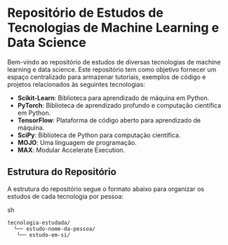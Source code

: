 # Repositório de Estudos de Tecnologias de Machine Learning e Data Science

Bem-vindo ao repositório de estudos de diversas tecnologias de machine learning e data science. Este repositório tem como objetivo fornecer um espaço centralizado para armazenar tutoriais, exemplos de código e projetos relacionados às seguintes tecnologias:

- **Scikit-Learn**: Biblioteca para aprendizado de máquina em Python.
- **PyTorch**: Biblioteca de aprendizado profundo e computação científica em Python.
- **TensorFlow**: Plataforma de código aberto para aprendizado de máquina.
- **SciPy**: Biblioteca de Python para computação científica.
- **MOJO**: Uma linguagem de programação.
- **MAX**: Modular Accelerate Execution.

## Estrutura do Repositório

A estrutura do repositório segue o formato abaixo para organizar os estudos de cada tecnologia por pessoa:

sh
```
tecnologia-estudada/
  └── estudo-nome-da-pessoa/
   └── estudo-em-si/
```

